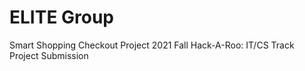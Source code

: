# ELITE Group
Smart Shopping Checkout Project 
2021 Fall Hack-A-Roo: IT/CS Track Project Submission
